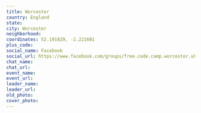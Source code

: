 ```yaml
---
title: Worcester
country: England
state: 
city: Worcester
neighborhood: 
coordinates: 52.191829, -2.221601
plus_code:
social_name: Facebook
social_url: https://www.facebook.com/groups/free.code.camp.worcester.uk
chat_name:
chat_url:
event_name:
event_url:
leader_name:
leader_url:
old_photo: 
cover_photo:
---
```

